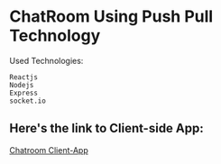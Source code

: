 # ChatRoom Using Push Pull Technology
Used Technologies:
```
Reactjs
Nodejs
Express
socket.io
```
## Here's the link to Client-side App:
[Chatroom Client-App](https://github.com/eman-hesham97/ChatRoom--Using-Push-Pull---Client)
